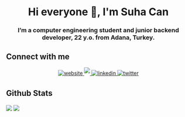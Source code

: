 <h1 align="center">Hi everyone 👋, I'm Suha Can</h1>
<h3 align="center">I’m a computer engineering student and junior backend developer, 22 y.o. from Adana, Turkey.</h3>

## Connect with me  
<div align="center">
  
  <a href="https://suhacanuluer.github.io" target="_blank">
  <img src=https://img.shields.io/badge/website-f3723f.svg?&style=for-the-badge&logo=website&logoColor=white alt=website style="margin-bottom: 5px;" />
  </a>
  <a href="https://t.me/suhacanuluer" target="_blank">
  <img src=https://img.shields.io/badge/telegram-26a5e4.svg?&style=for-the-badge&logo=telegram&logoColor=white color=26a5e4 #alt=telegram style="margin-bottom: 5px;" />
  </a>
  <a href="https://linkedin.com/in/suhacanuluer" target="_blank">
  <img src=https://img.shields.io/badge/linkedin-%231E77B5.svg?&style=for-the-badge&logo=linkedin&logoColor=white alt=linkedin style="margin-bottom: 5px;" />
  </a>
  <a href="https://twitter.com/suhacanuluer" target="_blank">
  <img src=https://img.shields.io/badge/twitter-%2300acee.svg?&style=for-the-badge&logo=twitter&logoColor=white alt=twitter style="margin-bottom: 5px;" />
  </a>
</div>  

## Github Stats 

<a href="https://github.com/suhacanuluer"><img align="center" src="https://github-readme-stats.vercel.app/api?username=suhacanuluer&show_icons=true&bg_color=0d1117&text_color=bdc3c7&title_color=f3723f&icon_color=f3723f&hide_border=true" /></a>
<a href="https://github.com/suhacanuluer"><img align="center" src="https://github-readme-stats.vercel.app/api/top-langs/?username=suhacanuluer&bg_color=0d1117&text_color=bdc3c7&title_color=f3723f&hide_border=true&layout=compact&langs_count=10" /></a>
